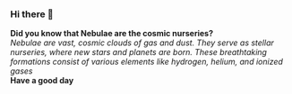 ### Hi there 👋
**Did you know that Nebulae are the cosmic nurseries?** <br />
*Nebulae are vast, cosmic clouds of gas and dust. They serve as stellar nurseries, where new stars and planets are born.*
*These breathtaking formations consist of various elements like hydrogen, helium, and ionized gases* <br />
**Have a good day**
<!--
**SamStudentTelegal/samstudenttelegal** is a ✨ _special_ ✨ repository because its `README.md` (this file) appears on your GitHub profile.

Here are some ideas to get you started:

- 🔭 I’m currently working on ...
- 🌱 I’m currently learning ...
- 👯 I’m looking to collaborate on ...
- 🤔 I’m looking for help with ...
- 💬 Ask me about ...
- 📫 How to reach me: ...
- 😄 Pronouns: ...
- ⚡ Fun fact: ...
-->
